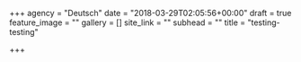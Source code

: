 +++
agency = "Deutsch"
date = "2018-03-29T02:05:56+00:00"
draft = true
feature_image = ""
gallery = []
site_link = ""
subhead = ""
title = "testing-testing"

+++
